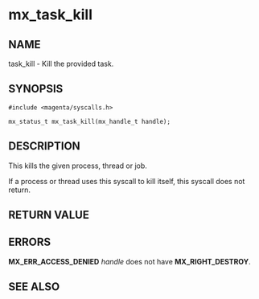 # mx_task_kill

## NAME

task_kill - Kill the provided task.

## SYNOPSIS

```
#include <magenta/syscalls.h>

mx_status_t mx_task_kill(mx_handle_t handle);

```

## DESCRIPTION

This kills the given process, thread or job.

If a process or thread uses this syscall to kill itself, this syscall does
not return.

## RETURN VALUE

## ERRORS

**MX_ERR_ACCESS_DENIED**  *handle* does not have **MX_RIGHT_DESTROY**.

## SEE ALSO
